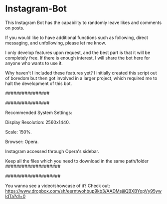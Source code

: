 # Instagram-Bot


This Instagram Bot has the capability to randomly leave likes and comments on posts.

If you would like to have additional functions such as following, direct messaging, and unfollowing, please let me know.

I only develop features upon request, and the best part is that it will be completely free. If there is enough interest, I will share the bot here for anyone who wants to use it.

Why haven't I included these features yet? I initially created this script out of boredom but then got involved in a larger project, which required me to halt the development of this bot.

################

################



Recommended System Settings:

Display Resolution: 2560x1440.

Scale: 150%.

Browser: Opera.

Instagram accessed through Opera's sidebar.

Keep all the files which you need to download in the same path/folder
####################


####################






You wanna see a video/showcase of it?
Check out: https://www.dropbox.com/sh/eerntwohbup9kb3/AADMsjiiQBXBYopVy95ywldTa?dl=0

